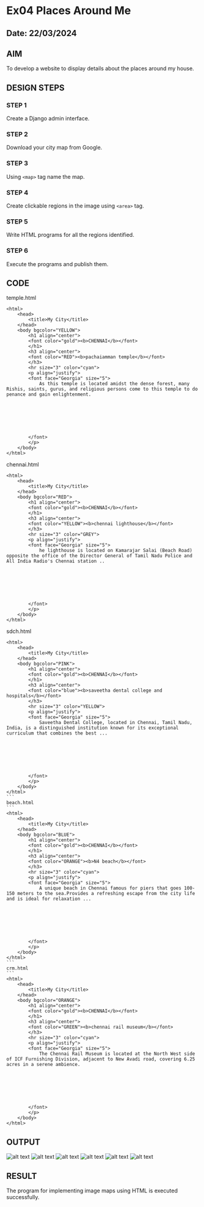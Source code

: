 # Ex04 Places Around Me
## Date: 22/03/2024

## AIM
To develop a website to display details about the places around my house.

## DESIGN STEPS

### STEP 1
Create a Django admin interface.

### STEP 2
Download your city map from Google.

### STEP 3
Using ```<map>``` tag name the map.

### STEP 4
Create clickable regions in the image using ```<area>``` tag.

### STEP 5
Write HTML programs for all the regions identified.

### STEP 6
Execute the programs and publish them.

## CODE
temple.html
```
<html>
    <head>
        <title>My City</title>
    </head>
    <body bgcolor="YELLOW">
        <h1 align="center">
        <font color="gold"><b>CHENNAI</b></font>
        </h1>
        <h3 align="center">
        <font color="RED"><b>pachaiamman temple</b></font>
        </h3>
        <hr size="3" color="cyan">
        <p align="justify">
        <font face="Georgia" size="5">
            As this temple is located amidst the dense forest, many Rishis, saints, gurus, and religious persons come to this temple to do penance and gain enlightenment.

            





        </font>
        </p>
    </body>
</html>
```
chennai.html
```
<html>
    <head>
        <title>My City</title>
    </head>
    <body bgcolor="RED">
        <h1 align="center">
        <font color="gold"><b>CHENNAI</b></font>
        </h1>
        <h3 align="center">
        <font color="YELLOW"><b>chennai lighthouse</b></font>
        </h3>
        <hr size="3" color="GREY">
        <p align="justify">
        <font face="Georgia" size="5">
            he lighthouse is located on Kamarajar Salai (Beach Road) opposite the office of the Director General of Tamil Nadu Police and All India Radio's Chennai station ..
            






        </font>
        </p>
    </body>
</html>
```
sdch.html
````
<html>
    <head>
        <title>My City</title>
    </head>
    <body bgcolor="PINK">
        <h1 align="center">
        <font color="gold"><b>CHENNAI</b></font>
        </h1>
        <h3 align="center">
        <font color="blue"><b>saveetha dental college and hospitals</b></font>
        </h3>
        <hr size="3" color="YELLOW">
        <p align="justify">
        <font face="Georgia" size="5">
            Saveetha Dental College, located in Chennai, Tamil Nadu, India, is a distinguished institution known for its exceptional curriculum that combines the best ...
            






        </font>
        </p>
    </body>
</html>
```
beach.html
```
<html>
    <head>
        <title>My City</title>
    </head>
    <body bgcolor="BLUE">
        <h1 align="center">
        <font color="gold"><b>CHENNAI</b></font>
        </h1>
        <h3 align="center">
        <font color="ORANGE"><b>N4 beach</b></font>
        </h3>
        <hr size="3" color="cyan">
        <p align="justify">
        <font face="Georgia" size="5">
            A unique beach in Chennai famous for piers that goes 100-150 meters to the sea.Provides a refreshing escape from the city life and is ideal for relaxation ...
            






        </font>
        </p>
    </body>
</html>
```
crm.html
```
<html>
    <head>
        <title>My City</title>
    </head>
    <body bgcolor="ORANGE">
        <h1 align="center">
        <font color="gold"><b>CHENNAI</b></font>
        </h1>
        <h3 align="center">
        <font color="GREEN"><b>chennai rail museum</b></font>
        </h3>
        <hr size="3" color="cyan">
        <p align="justify">
        <font face="Georgia" size="5">
            The Chennai Rail Museum is located at the North West side of ICF Furnishing Division, adjacent to New Avadi road, covering 6.25 acres in a serene ambience.
            






        </font>
        </p>
    </body>
</html>
````

## OUTPUT
![alt text](<Screenshot 2024-03-23 083320.png>) ![alt text](<Screenshot 2024-03-23 083725.png>) ![alt text](<Screenshot 2024-03-23 083802.png>) ![alt text](<Screenshot 2024-03-23 083821.png>) ![alt text](<Screenshot 2024-03-23 083847.png>) ![alt text](<Screenshot 2024-03-23 083914.png>)

## RESULT
The program for implementing image maps using HTML is executed successfully.
